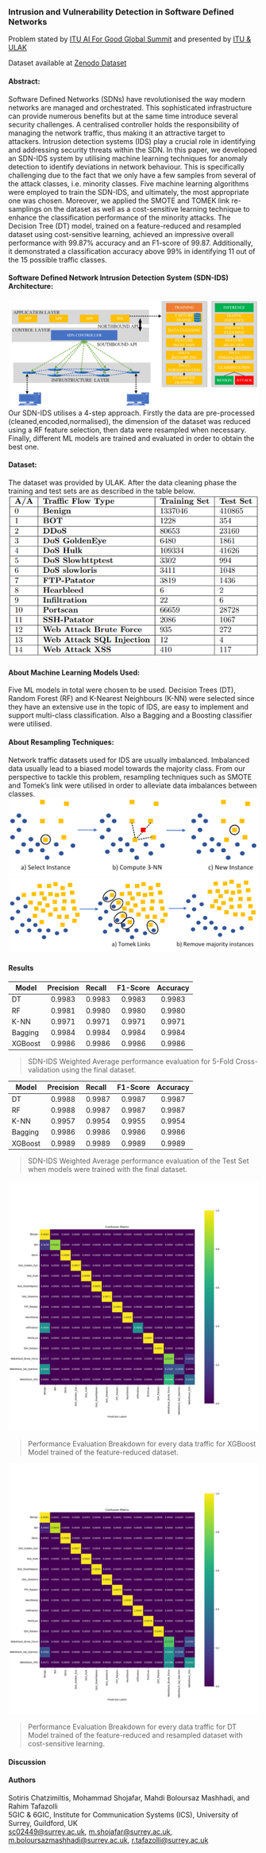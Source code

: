 ### Intrusion and Vulnerability Detection in Software Defined Networks
Problem stated by [ITU AI For Good Global Summit](https://challenge.aiforgood.itu.int/match/matchitem/81) and presented by [ITU & ULAK](https://www.youtube.com/watch?v=zgne_H0Ki7M)

Dataset available at [Zenodo Dataset](https://zenodo.org/records/13939009?token=eyJhbGciOiJIUzUxMiJ9.eyJpZCI6Ijg3M2RiZDc1LTQzYTQtNGVmMy1iZTdlLWM4MWE0ZTVmNzY0MSIsImRhdGEiOnt9LCJyYW5kb20iOiJhNWM2NjJmNTQ2NjI3YTU1NTUzNTM5ZTE2MzA3ZTE1NyJ9.fP1GLAQo7o7cCr6CNpffZP0Oso2zZ7OAKMOgfZqcOvKWW3Y66RuS1top0fS9U7jslFw1wwBb8CHuaVR0kX0lSw)
#### Abstract:
Software Defined Networks (SDNs) have revolutionised the way modern networks are managed and orchestrated. This sophisticated infrastructure can provide numerous benefits but at the same time introduce several security challenges. A centralised controller holds the responsibility of managing the network traffic, thus making it an attractive target to attackers. Intrusion detection systems (IDS) play a crucial role in identifying and addressing security threats within the SDN. In this paper, we developed an SDN-IDS system by utilising machine learning techniques for anomaly detection to identify deviations in network behaviour. This is specifically challenging due to the fact that we only have a few samples from several of the attack classes, i.e. minority classes. Five machine learning algorithms were employed to train the SDN-IDS, and ultimately, the most appropriate one was chosen. Moreover, we applied the SMOTE and TOMEK link re-samplings on the dataset as well as a cost-sensitive learning technique to enhance the classification performance of the minority attacks. The Decision Tree (DT) model, trained on a feature-reduced and resampled dataset using cost-sensitive learning, achieved an impressive overall performance with 99.87\% accuracy and an F1-score of 99.87. Additionally, it demonstrated a classification accuracy above 99\% in identifying 11 out of the 15 possible traffic classes.

####  Software Defined Network Intrusion Detection System (SDN-IDS) Architecture:
![plot](https://github.com/ITU-AI-ML-in-5G-Challenge/sotirischatzimiltis_sdn_ids/blob/main/Figures/ITU_SDN_IDS.png)
Our SDN-IDS utilises a 4-step approach. Firstly the data are pre-processed (cleaned,encoded,normalised), the dimension of the dataset was reduced using a RF feature selection, then data were resampled when necessary. Finally, different ML models are trained and evaluated in order to obtain the best one. 

#### Dataset:
The dataset was provided by ULAK. After the data cleaning phase the training and test sets are as described in the table below. 
![plot](https://github.com/ITU-AI-ML-in-5G-Challenge/sotirischatzimiltis_sdn_ids/blob/main/Figures/original_dataset.PNG)
#### About Machine Learning Models Used:
Five ML models in total were chosen to be used. Decision Trees (DT), Random Forest (RF) and K-Nearest Neighbours (K-NN) were selected
since they have an extensive use in the topic of IDS, are easy to implement and support multi-class classification. Also a Bagging and a Boosting classifier were utilised. 

#### About Resampling Techniques:
Network traffic datasets used for IDS are usually imbalanced. Imbalanced data usually lead to a biased model towards the majority class. 
From our perspective to tackle this problem, resampling techniques such as SMOTE and Tomek’s link  were utilised in order to alleviate data imbalances between classes.
![plot](https://github.com/ITU-AI-ML-in-5G-Challenge/sotirischatzimiltis_sdn_ids/blob/main/Figures/SMOTE.png)
![plot](https://github.com/ITU-AI-ML-in-5G-Challenge/sotirischatzimiltis_sdn_ids/blob/main/Figures/TOMEK.png)

#### Results

|Model  |Precision  |Recall  |F1-Score  |Accuracy|
| ----- |:---------:|:-------|:--------:|:------:|
|DT| 0.9983| 0.9983| 0.9983| 0.9983|
|RF| 0.9981| 0.9980| 0.9980| 0.9980|
|K-NN| 0.9971| 0.9971| 0.9971| 0.9971|
|Bagging| 0.9984| 0.9984| 0.9984| 0.9984|
|XGBoost| 0.9986| 0.9986| 0.9986 |0.9986|
> SDN-IDS Weighted Average performance evaluation for 5-Fold Cross-validation using the final dataset.

|Model  |Precision  |Recall  |F1-Score  |Accuracy|
| ----- |:---------:|:-------|:--------:|:------:|
|DT| 0.9988| 0.9987| 0.9987| 0.9987|
|RF| 0.9988| 0.9987| 0.9987| 0.9987|
|K-NN| 0.9957| 0.9954| 0.9955| 0.9954|
|Bagging| 0.9986| 0.9986| 0.9986| 0.9986|
|XGBoost| 0.9989| 0.9989| 0.9989| 0.9989|
> SDN-IDS Weighted Average performance evaluation of the Test Set when models were trained with the final dataset.


![plot](https://github.com/ITU-AI-ML-in-5G-Challenge/sotirischatzimiltis_sdn_ids/blob/main/Figures/xgb_test_eval_35_features_rfe_final_cm.png)
> Performance Evaluation Breakdown for every data traffic for XGBoost Model trained of the feature-reduced dataset.

![plot](https://github.com/ITU-AI-ML-in-5G-Challenge/sotirischatzimiltis_sdn_ids/blob/main/Figures/dt_test_eval_35_features_rfe_resampled_cm_best.png)
> Performance Evaluation Breakdown for every data traffic for DT Model trained of the feature-reduced and resampled dataset with cost-sensitive learning.





#### Discussion



#### Authors 
Sotiris Chatzimiltis, Mohammad Shojafar, Mahdi Boloursaz Mashhadi, and Rahim Tafazolli <br />
5GIC \& 6GIC, Institute for Communication Systems (ICS), University of Surrey, Guildford, UK <br />
sc02449@surrey.ac.uk, m.shojafar@surrey.ac.uk, m.boloursazmashhadi@surrey.ac.uk, r.tafazolli@surrey.ac.uk

